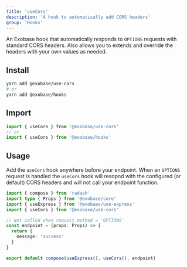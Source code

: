 ```yaml
---
title: 'useCors'
description: 'A hook to automatically add CORS headers'
group: 'Hooks'
---
```


An Exobase hook that automatically responds to `OPTIONS` requests with standard CORS headers. Also allows you to extends and override the headers with your own values as needed.

## Install

```sh
yarn add @exobase/use-cors
# or
yarn add @exobase/hooks
```

## Import

```ts
import { useCors } from '@exobase/use-cors'
// or
import { useCors } from '@exobase/hooks'
```

## Usage

Add the `useCors` hook anywhere before your endpoint. When an `OPTIONS` request is handled the `useCors` hook will resopnd with the configured (or default) CORS headers and will not call your endpoint function.

```ts
import { compose } from 'radash'
import type { Props } from '@exobase/core'
import { useExpress } from '@exobaes/use-express'
import { useCors } from '@exobase/use-cors'

// Not called when request.method = 'OPTIONS'
const endpoint = (props: Props) => {
  return {
    message: 'success'
  }
}

export default compose(useExpress(), useCors(), endpoint)
```
